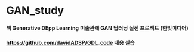 # GAN_study

#### 책 Generative DEpp Learning 미술관에 GAN 딥러닝 실전 프로젝트 (한빛미디어)

#### https://github.com/davidADSP/GDL_code 내용 실습



